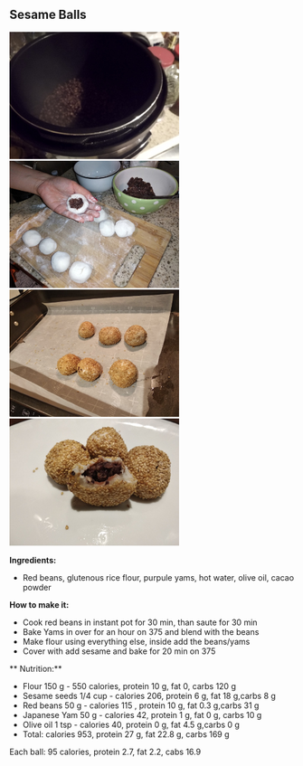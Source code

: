 ## Sesame Balls

![bars](sesame-balls.jpg)
![bars](sesame-balls2.jpg)
![bars](sesame-balls3.jpg)
![bars](sesame-balls4.jpg)

**Ingredients:**
* Red beans, glutenous rice flour, purpule yams, hot water, olive oil, cacao powder

**How to make it:**
* Cook red beans in instant pot for 30 min, than saute for 30 min
* Bake Yams in over for an hour on 375 and blend with the beans
* Make flour using everything else, inside add the beans/yams
* Cover with add sesame and bake for 20 min on 375

** Nutrition:**
* Flour 150 g - 550 calories, protein 10 g, fat 0, carbs 120 g
* Sesame seeds 1/4 cup - calories 206, protein 6 g, fat 18 g,carbs 8 g
* Red beans 50 g - calories 115 , protein 10 g, fat 0.3 g,carbs 31 g
* Japanese Yam 50 g - calories 42, protein 1 g, fat 0 g, carbs 10 g
* Olive oil 1 tsp - calories 40, protein 0 g, fat 4.5 g,carbs 0 g
* Total:  calories 953, protein 27 g, fat 22.8 g, carbs 169 g

Each ball: 95 calories, protein 2.7, fat 2.2, cabs 16.9
